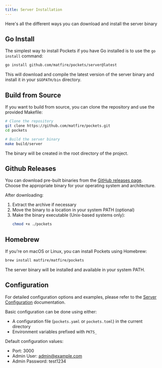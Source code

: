 ```yaml
---
title: Server Installation
---
```


Here's all the different ways you can download and install the server binary

## Go Install

The simplest way to install Pockets if you have Go installed is to use the `go install` command:

```bash
go install github.com/matfire/pockets/server@latest
```

This will download and compile the latest version of the server binary and install it in your `$GOPATH/bin` directory.

## Build from Source

If you want to build from source, you can clone the repository and use the provided Makefile:

```bash
# Clone the repository
git clone https://github.com/matfire/pockets.git
cd pockets

# Build the server binary
make build/server
```

The binary will be created in the root directory of the project.

## Github Releases

You can download pre-built binaries from the [GitHub releases page](https://github.com/matfire/pockets/releases). Choose the appropriate binary for your operating system and architecture.

After downloading:

1. Extract the archive if necessary
2. Move the binary to a location in your system PATH (optional)
3. Make the binary executable (Unix-based systems only):
   ```bash
   chmod +x ./pockets
   ```

## Homebrew

If you're on macOS or Linux, you can install Pockets using Homebrew:

```bash
brew install matfire/matfire/pockets
```

The server binary will be installed and available in your system PATH.

## Configuration

For detailed configuration options and examples, please refer to the [Server Configuration](/references/server) documentation.

Basic configuration can be done using either:
- A configuration file (`pockets.yaml` or `pockets.toml`) in the current directory
- Environment variables prefixed with `PKTS_`

Default configuration values:
- Port: 3000
- Admin User: admin@example.com
- Admin Password: test1234
